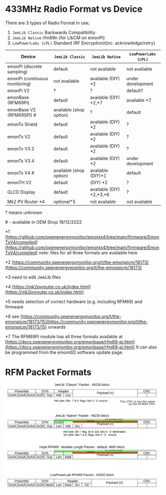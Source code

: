 # 433MHz Radio Format vs Device

There are 3 types of Radio Format in use;
1. `JeeLib Classic` Backwards Compatibility
2. `JeeLib Native` rfm69n (for LibCM on emonPi)
3. `LowPowerLabs (LPL)` Standard (RF Encryption)(inc. acknowledge/retry)

| Device | `JeeLib Classic` | `JeeLib Native` | `LowPowerLabs (LPL)` |
| --- | --- | --- | --- |
| emonPi (discrete sampling) | default | not available | not available |
| emonPi (continuous monitoring) | not available | available (DIY) \*2 | under development |
| emonPi V2 | ? | ? | default? |
| emonBase (RFM69Pi) | default | available (DIY) \*2,\*7 | available \*7 |
| emonBase V2 (RFM69SPI) \#| available (shop option) | ? | default |
| emonTx Shield | default | available (DIY) \*2 | ? |
| emonTx V2 | default | available (DIY) \*2 | ? |
| emonTx V3.2 | default | available (DIY) \*2 | ? |
| emonTx V3.4 | default | available (DIY) \*2 | under development |
| emonTx V4 \# | available (shop option) | available (DIY)\*1 | default |
| emonTH V2 | default | (DIY) \*2 | ? |
| GLCD Display | default | available (DIY) \*2,\*3,\*6 | ? |
| Mk2 PV Router \*4 | optional\*5 | not available | not available |

? means unknown

\# - available in OEM Shop 19/12/2022

\*1 [https://github.com/openenergymonitor/emontx4/tree/main/firmware/EmonTxV4/compiled](https://github.com/openenergymonitor/emontx4/tree/main/firmware/EmonTxV4/compiled) note: files for all three formats are available here

\*2 [https://community.openenergymonitor.org/t/the-emonpicm/18173](https://community.openenergymonitor.org/t/the-emonpicm/18173)

\*3 need to edit JeeLib files

\*4 [https://mk2pvrouter.co.uk/index.html](https://mk2pvrouter.co.uk/index.html)

\*5 needs selection of correct hardware (e.g. including RFM69) and firmware

\*6 see [https://community.openenergymonitor.org/t/the-emonpicm/18173/15](https://community.openenergymonitor.org/t/the-emonpicm/18173/15) onwards

\*7 The RFM69Pi module has all three formats available at [https://docs.openenergymonitor.org/emonbase/rfm69-pi.html](https://docs.openenergymonitor.org/emonbase/rfm69-pi.html) It can also be programmed from the emomSD software update page.

# RFM Packet Formats

![RFM Formats](files/RF-Formats-compared.png)

